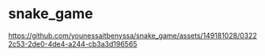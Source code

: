 # snake_game
https://github.com/younessaitbenyssa/snake_game/assets/149181028/03222c53-2de0-4de4-a244-cb3a3d196565
